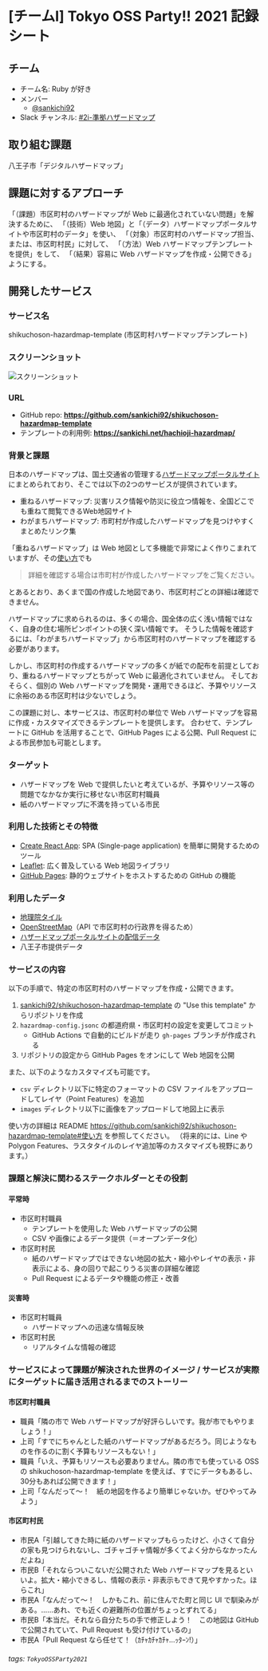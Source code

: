 # [チームI] Tokyo OSS Party!! 2021 記録シート

## チーム

- チーム名: Ruby が好き
- メンバー
  - [@sankichi92](https://github.com/sankichi92)
- Slack チャンネル: [#2i-準拠ハザードマップ](https://tokyoossparty.slack.com/archives/C02NSHFJ1CY)

## 取り組む課題

八王子市「デジタルハザードマップ」

## 課題に対するアプローチ

「（課題）市区町村のハザードマップが Web に最適化されていない問題」を解決するために、
「（技術）Web 地図」と「（データ）ハザードマップポータルサイトや市区町村のデータ」を使い、
「（対象）市区町村のハザードマップ担当、または、市区町村民」に対して、
「（方法）Web ハザードマップテンプレートを提供」をして、
「（結果）容易に Web ハザードマップを作成・公開できる」ようにする。

## 開発したサービス

### サービス名

shikuchoson-hazardmap-template (市区町村ハザードマップテンプレート)

### スクリーンショット

![スクリーンショット](https://raw.githubusercontent.com/sankichi92/shikuchoson-hazardmap-template/main/docs/screenshot.png)

### URL

- GitHub repo: **https://github.com/sankichi92/shikuchoson-hazardmap-template**
- テンプレートの利用例: **https://sankichi.net/hachioji-hazardmap/**

### 背景と課題

日本のハザードマップは、国土交通省の管理する[ハザードマップポータルサイト](https://disaportal.gsi.go.jp/)にまとめられており、そこでは以下の2つのサービスが提供されています。

- 重ねるハザードマップ: 災害リスク情報や防災に役立つ情報を、全国どこでも重ねて閲覧できるWeb地図サイト
- わがまちハザードマップ: 市町村が作成したハザードマップを見つけやすくまとめたリンク集

「重ねるハザードマップ」は Web 地図として多機能で非常によく作りこまれていますが、その[使い方](https://disaportal.gsi.go.jp/hazardmap/pamphlet/pamphlet.html)でも

> 詳細を確認する場合は市町村が作成したハザードマップをご覧ください。

とあるとおり、あくまで国の作成した地図であり、市区町村ごとの詳細は確認できません。

ハザードマップに求められるのは、多くの場合、国全体の広く浅い情報ではなく、自身の住む場所ピンポイントの狭く深い情報です。
そうした情報を確認するには、「わがまちハザードマップ」から市区町村のハザードマップを確認する必要があります。

しかし、市区町村の作成するハザードマップの多くが紙での配布を前提としており、重ねるハザードマップとちがって Web に最適化されていません。
そしておそらく、個別の Web ハザードマップを開発・運用できるほど、予算やリソースに余裕のある市区町村は少ないでしょう。

この課題に対し、本サービスは、市区町村の単位で Web ハザードマップを容易に作成・カスタマイズできるテンプレートを提供します。
合わせて、テンプレートに GitHub を活用することで、GitHub Pages による公開、Pull Request による市民参加も可能とします。

### ターゲット

- ハザードマップを Web で提供したいと考えているが、予算やリソース等の問題でなかなか実行に移せない市区町村職員
- 紙のハザードマップに不満を持っている市民

### 利用した技術とその特徴

- [Create React App](https://create-react-app.dev/): SPA (Single-page application) を簡単に開発するためのツール
- [Leaflet](https://leafletjs.com/): 広く普及している Web 地図ライブラリ
- [GitHub Pages](https://docs.github.com/ja/pages): 静的ウェブサイトをホストするための GitHub の機能

### 利用したデータ

- [地理院タイル](https://maps.gsi.go.jp/development/ichiran.html)
- [OpenStreetMap](https://www.openstreetmap.org/)（API で市区町村の行政界を得るため）
- [ハザードマップポータルサイトの配信データ](https://disaportal.gsi.go.jp/hazardmap/copyright/opendata.html)
- 八王子市提供データ

### サービスの内容

以下の手順で、特定の市区町村のハザードマップを作成・公開できます。

1. [sankichi92/shikuchoson-hazardmap-template](https://github.com/sankichi92/shikuchoson-hazardmap-template) の "Use this template" からリポジトリを作成
2. `hazardmap-config.jsonc` の都道府県・市区町村の設定を変更してコミット
   - GitHub Actions で自動的にビルドが走り `gh-pages` ブランチが作成される
3. リポジトリの設定から GitHub Pages をオンにして Web 地図を公開

また、以下のようなカスタマイズも可能です。

- `csv` ディレクトリ以下に特定のフォーマットの CSV ファイルをアップロードしてレイヤ（Point Features）を追加
- `images` ディレクトリ以下に画像をアップロードして地図上に表示

使い方の詳細は README https://github.com/sankichi92/shikuchoson-hazardmap-template#使い方 を参照してください。
（将来的には、Line や Polygon Features、ラスタタイルのレイヤ追加等のカスタマイズも視野にあります。）

### 課題と解決に関わるステークホルダーとその役割

#### 平常時

- 市区町村職員
  - テンプレートを使用した Web ハザードマップの公開
  - CSV や画像によるデータ提供（＝オープンデータ化）
- 市区町村民
  - 紙のハザードマップではできない地図の拡大・縮小やレイヤの表示・非表示による、身の回りで起こりうる災害の詳細な確認
  - Pull Request によるデータや機能の修正・改善

#### 災害時

- 市区町村職員
  - ハザードマップへの迅速な情報反映 
- 市区町村民
  - リアルタイムな情報の確認

### サービスによって課題が解決された世界のイメージ / サービスが実際にターゲットに届き活用されるまでのストーリー

#### 市区町村職員

- 職員「隣の市で Web ハザードマップが好評らしいです。我が市でもやりましょう！」
- 上司「すでにちゃんとした紙のハザードマップがあるだろう。同じようなものを作るのに割く予算もリソースもない！」
- 職員「いえ、予算もリソースも必要ありません。隣の市でも使っている OSS の shikuchoson-hazardmap-template を使えば、すでにデータもあるし、30分もあれば公開できます！」
- 上司「なんだって〜！　紙の地図を作るより簡単じゃないか。ぜひやってみよう」

#### 市区町村民

- 市民A「引越してきた時に紙のハザードマップもらったけど、小さくて自分の家も見つけられないし、ゴチャゴチャ情報が多くてよく分からなかったんだよね」
- 市民B「それならついこないだ公開された Web ハザードマップを見るといいよ。拡大・縮小できるし、情報の表示・非表示もできて見やすかった。ほらこれ」
- 市民A「なんだって〜！　しかもこれ、前に住んでた町と同じ UI で馴染みがある。……あれ、でも近くの避難所の位置がちょっとずれてる」
- 市民B「本当だ。それなら自分たちの手で修正しよう！　この地図は GitHub で公開されていて、Pull Request も受け付けているの」
- 市民A「Pull Request なら任せて！（ｶﾁｬｶﾁｬｶﾁｬ…ｯﾀｰﾝ!）」

###### tags: `TokyoOSSParty2021`
